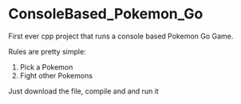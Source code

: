 # ConsoleBased_Pokemon_Go

First ever cpp project that runs a console based Pokemon Go Game.

Rules are pretty simple:
1) Pick a Pokemon
2) Fight other Pokemons

Just download the file, compile and and run it
